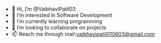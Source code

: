 - 👋 Hi, I’m @VaibhaviPatil03
- 👀 I’m interested in Software Development
- 🌱 I’m currently learning programming
- 💞️ I’m looking to collaborate on projects
- 📫 Reach me through mail:vaibhavipatil010603@gmail.com

<!---
VaibhaviPatil03/VaibhaviPatil03 is a ✨ special ✨ repository because its `README.md` (this file) appears on your GitHub profile.
You can click the Preview link to take a look at your changes.
--->
